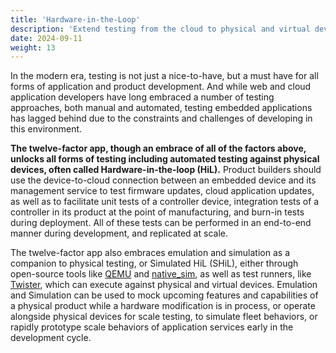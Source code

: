 ```yaml
---
title: 'Hardware-in-the-Loop'
description: 'Extend testing from the cloud to physical and virtual devices.'
date: 2024-09-11
weight: 13
---
```


In the modern era, testing is not just a nice-to-have, but a must have for all forms of application and product development. And while web and cloud application developers have long embraced a number of testing approaches, both manual and automated, testing embedded applications has lagged behind due to the constraints and challenges of developing in this environment.

**The twelve-factor app, though an embrace of all of the factors above, unlocks all forms of testing including automated testing against physical devices, often called Hardware-in-the-loop (HiL).** Product builders should use the device-to-cloud connection between an embedded device and its management service to test firmware updates, cloud application updates, as well as to facilitate unit tests of a controller device, integration tests of a controller in its product at the point of manufacturing, and burn-in tests during deployment. All of these tests can be performed in an end-to-end manner during development, and replicated at scale.

The twelve-factor app also embraces emulation and simulation as a companion to physical testing, or Simulated HiL (SHiL), either through open-source tools like [QEMU](https://www.qemu.org/) and [native_sim](https://docs.zephyrproject.org/latest/boards/native/native_sim/doc/index.html), as well as test runners, like [Twister](https://docs.zephyrproject.org/latest/develop/test/twister.html), which can execute against physical and virtual devices. Emulation and Simulation can be used to mock upcoming features and capabilities of a physical product while a hardware modification is in process, or operate alongside physical devices for scale testing, to simulate fleet behaviors, or rapidly prototype scale behaviors of application services early in the development cycle.
